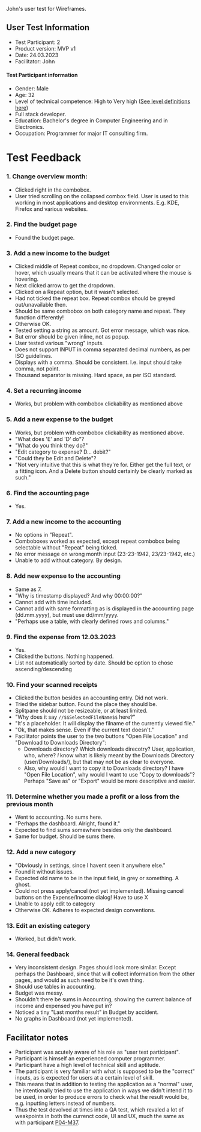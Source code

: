 John's user test for Wireframes.

## User Test Information

- Test Participant: 2
- Product version: MVP v1
- Date: 24.03.2023
- Facilitator: John

#### Test Participant information
- Gender: Male
- Age: 32
- Level of technical competence: High to Very high ([See level definitions here](https://gitlab.stud.idi.ntnu.no/team_01-idatt1002/project-assignment-idatt1002-y2023_spring-t01/-/wikis/Level-of-Technical-Competence-Definitions))
- Full stack developer.
- Education: Bachelor's degree in Computer Engineering and in Electronics.
- Occupation: Programmer for major IT consulting firm.

# Test Feedback

### 1. Change overview month:
- Clicked right in the combobox.
- User tried scrolling on the collapsed combox field. User is used to this working in most applications and desktop environments. E.g. KDE, Firefox and various websites.

### 2. Find the budget page
- Found the budget page.

### 3. Add a new income to the budget
- Clicked middle of Repeat combox, no dropdown. Changed color or hover, which usually means that it can be activated where the mouse is hovering.
- Next clicked arrow to get the dropdown.
- Clicked on a Repeat option, but it wasn't selected.
- Had not ticked the repeat box. Repeat combox should be greyed out/unavailable then.
- Should be same combobox on both category name and repeat. They function differently!
- Otherwise OK.
- Tested setting a string as amount. Got error message, which was nice.
- But error should be given inline, not as popup.
- User tested various "wrong" inputs.
- Does not support INPUT in comma separated decimal numbers, as per ISO guidelines.
- Displays with a comma. Should be consistent. I.e. input should take comma, not point.
- Thousand separator is missing. Hard space, as per ISO standard.

### 4. Set a recurring income
- Works, but problem with combobox clickability as mentioned above

### 5. Add a new expense to the budget
- Works, but problem with combobox clickability as mentioned above.
- "What does 'E' and 'D' do"?
- "What do you think they do?"
- "Edit category to expense? D... debit?"
- "Could they be Edit and Delete"?
- "Not very intuitive that this is what they're for. Either get the full text, or a fitting icon. And a Delete button should certainly be clearly marked as such."

### 6. Find the accounting page
- Yes.

### 7. Add a new income to the accounting
- No options in "Repeat".
- Comboboxes worked as expected, except repeat combobox being selectable without "Repeat" being ticked.
- No error message on wrong month input (23-23-1942, 23/23-1942, etc.)
- Unable to add without category. By design.

### 8. Add new expense to the accounting
- Same as 7.
- "Why is timestamp displayed? And why 00:00:00?"
- Cannot add with time included.
- Cannot add with same formatting as is displayed in the accounting page (dd.mm.yyyy), but must use dd/mm/yyyy.
- "Perhaps use a table, with clearly defined rows and columns."

### 9. Find the expense from 12.03.2023
- Yes.
- Clicked the buttons. Nothing happened.
- List not automatically sorted by date. Should be option to chose ascending/descending

### 10. Find your scanned receipts
- Clicked the button besides an accounting entry. Did not work.
- Tried the sidebar button. Found the place they should be.
- Splitpane should not be resizeable, or at least limited.
- "Why does it say `//$$SelectedFileName$$` here?"
- "It's a placeholder. It will display the filname of the currently viewed file."
- "Ok, that makes sense. Even if the current text doesn't."
- Facilitator points the user to the two buttons "Open File Location" and "Download to Downloads Directory":
   - Downloads directory? Which downloads direcotry? User, application, who, where? *I* know what is likely meant by the Downloads Directory (user/Downloads/), but that may not be as clear to everyone.
   - Also, why would I want to copy it to Downloads directory? I have "Open File Location", why would I want to use "Copy to downloads"? Perhaps "Save as" or "Export" would be more descriptive and easier.

### 11. Determine whether you made a profit or a loss from the previous month
- Went to accounting. No sums here.
- "Perhaps the dashboard. Alright, found it."
- Expected to find sums somewhere besides only the dashboard.
- Same for budget. Should be sums there.

### 12. Add a new category
- "Obviously in settings, since I havent seen it anywhere else."
- Found it without issues.
- Expected old name to be in the input field, in grey or something. A ghost.
- Could not press apply/cancel (not yet implemented). Missing cancel buttons on the Expense/Income dialog! Have to use X
- Unable to apply edit to category
- Otherwise OK. Adheres to expected design conventions.

### 13. Edit an existing category
- Worked, but didn't work.

### 14. General feedback
- Very inconsistent design. Pages should look more similar. Except perhaps the Dashboard, since that will collect information from the other pages, and would as such need to be it's own thing.
- Should use tables in accounting.
- Budget was messy.
- Shouldn't there be sums in Accounting, showing the current balance of income and expensed you have put in?
- Noticed a tiny "Last months result" in Budget by accident.
- No graphs in Dashboard (not yet implemented).



## Facilitator notes

- Participant was acutely aware of his role as "user test participant".
- Participant is himself an experienced computer programmer.
- Participant have a high level of technical skill and aptitude.
- The participant is very familiar with what is supposed to be the "correct" inputs, as is expected for users at a certain level of skill. 
- This means that in addition to testing the application as a "normal" user, he intentionally tried to use the application in ways we didn't intend it to be used, in order to produce errors to check what the result would be, e.g. inputting letters instead of numbers.
- Thus the test devolved at times into a QA test, which revaled a lot of weakpoints in both the currenct code, UI and UX, much the same as with participant [P04-M37](https://gitlab.stud.idi.ntnu.no/team_01-idatt1002/project-assignment-idatt1002-y2023_spring-t01/-/wikis/MVP-User-Test-Participant-04).